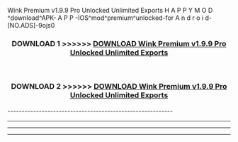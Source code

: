  Wink Premium v1.9.9 Pro Unlocked Unlimited Exports  H A P P Y M O D ^download^APK- A P P -IOS^mod^premium^unlocked-for A n d r o i d-[NO.ADS]-9ojs0



<div align="center">

<h3>DOWNLOAD 1 >>>>>> <a href="https://en-mod.web.app/?en= Wink Premium v1.9.9 Pro Unlocked Unlimited Exports ">DOWNLOAD Wink Premium v1.9.9 Pro Unlocked Unlimited Exports  </a></h3><br>

<h3>DOWNLOAD 2 >>>>>> <a href="https://en-mod.web.app/?en= Wink Premium v1.9.9 Pro Unlocked Unlimited Exports ">DOWNLOAD Wink Premium v1.9.9 Pro Unlocked Unlimited Exports  </a></h3>

</div>
----------------------------------------------------------

----------------------------------------------------------

----------------------------------------------------------

----------------------------------------------------------



